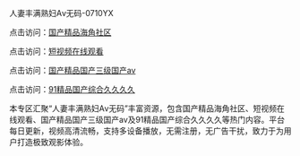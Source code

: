 人妻丰满熟妇Aⅴ无码-0710YX

点击访问：<a href="https://heiliaowzu4ur.pages.dev">国产精品海角社区</a>

点击访问：<a href="https://heiliaozj3tjd.pages.dev">短视频在线观看</a>

点击访问：<a href="https://heiliaoe8ajia.pages.dev">国产精品国产三级国产aⅴ</a>

点击访问：<a href="https://heiliaoxqkkct.pages.dev">91精品国产综合久久久久</a>

本专区汇聚“人妻丰满熟妇Aⅴ无码”丰富资源，包含国产精品海角社区、短视频在线观看、国产精品国产三级国产aⅴ及91精品国产综合久久久久等热门内容。平台每日更新，视频高清流畅，支持多设备播放，无需注册，无广告干扰，致力于为用户打造极致观影体验。

<span style="display:none;">[Canonical link](https://github.com/tam20250710/so52)</span>
